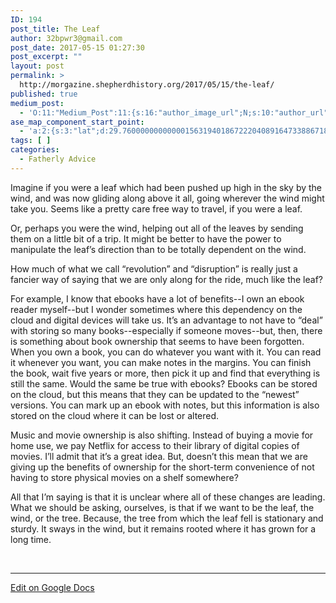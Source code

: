 ```yaml
---
ID: 194
post_title: The Leaf
author: 32bpwr3@gmail.com
post_date: 2017-05-15 01:27:30
post_excerpt: ""
layout: post
permalink: >
  http://morgazine.shepherdhistory.org/2017/05/15/the-leaf/
published: true
medium_post:
  - 'O:11:"Medium_Post":11:{s:16:"author_image_url";N;s:10:"author_url";N;s:11:"byline_name";N;s:12:"byline_email";N;s:10:"cross_link";s:2:"no";s:2:"id";N;s:21:"follower_notification";s:2:"no";s:7:"license";s:19:"all-rights-reserved";s:14:"publication_id";s:12:"553ace568d65";s:6:"status";s:4:"none";s:3:"url";N;}'
ase_map_component_start_point:
  - 'a:2:{s:3:"lat";d:29.760000000000001563194018672220408916473388671875;s:3:"lng";d:-95.3799999999999954525264911353588104248046875;}'
tags: [ ]
categories:
  - Fatherly Advice
---
```

<p>Imagine if you were a leaf which had been pushed up high in the sky by the wind, and was now gliding along above it all, going wherever the wind might take you. Seems like a pretty care free way to travel, if you were a leaf.</p><p>Or, perhaps you were the wind, helping out all of the leaves by sending them on a little bit of a trip. It might be better to have the power to manipulate the leaf’s direction than to be totally dependent on the wind.</p><p>How much of what we call “revolution” and “disruption” is really just a fancier way of saying that we are only along for the ride, much like the leaf?</p><p>For example, I know that ebooks have a lot of benefits--I own an ebook reader myself--but I wonder sometimes where this dependency on the cloud and digital devices will take us. It’s an advantage to not have to “deal” with storing so many books--especially if someone moves--but, then, there is something about book ownership that seems to have been forgotten. When you own a book, you can do whatever you want with it. You can read it whenever you want, you can make notes in the margins. You can finish the book, wait five years or more, then pick it up and find that everything is still the same. Would the same be true with ebooks? Ebooks can be stored on the cloud, but this means that they can be updated to the “newest” versions. You can mark up an ebook with notes, but this information is also stored on the cloud where it can be lost or altered.</p><p>Music and movie ownership is also shifting. Instead of buying a movie for home use, we pay Netflix for access to their library of digital copies of movies. I’ll admit that it’s a great idea. But, doesn’t this mean that we are giving up the benefits of ownership for the short-term convenience of not having to store physical movies on a shelf somewhere?</p><p>All that I’m saying is that it is unclear where all of these changes are leading. What we should be asking, ourselves, is that if we want to be the leaf, the wind, or the tree. Because, the tree from which the leaf fell is stationary and sturdy. It sways in the wind, but it remains rooted where it has grown for a long time.</p><p>&nbsp;</p><hr /><p><a href="https://docs.google.com/document/d/1BaqqAUHS15BZWyjWZ7kON5oeS0xjdgjmFpY919rtawc/edit?usp=sharing">Edit on Google Docs</a></p><p>&nbsp;</p>